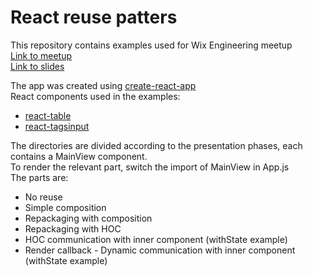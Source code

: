 # React reuse patters        

This repository contains examples used for Wix Engineering meetup       
[Link to meetup](https://www.meetup.com/at-wix/events/244861816/)       
[Link to slides](https://docs.google.com/presentation/d/1jxHhiZELbMh1YvvXhB1YIaovyUbsc8abTy54PriLh4o/edit?usp=sharing)       


The app was created using [create-react-app](https://github.com/facebookincubator/create-react-app)          
React components used in the examples:           
* [react-table](https://github.com/react-tools/react-table)       
* [react-tagsinput](https://github.com/olahol/react-tagsinput)


The directories are divided according to the presentation phases, each contains a MainView component.                  
To render the relevant part, switch the import of MainView in App.js        
The parts are:

* No reuse
* Simple composition
* Repackaging with composition
* Repackaging with HOC
* HOC communication with inner component (withState example)
* Render callback - Dynamic communication with inner component (withState example)

